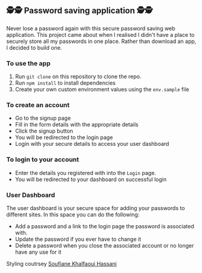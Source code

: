 ## 🕵️‍‍🕵️‍‍ Password saving application 🕵️🕵️‍‍

Never lose a password again with this secure password saving web application. This project came about when I realised I didn't have a place to securely store all my passwords in one place. Rather than download an app, I decided to build one.

### To use the app
1. Run `git clone` on this repository to clone the repo.
2. Run `npm install` to install dependencies
3. Create your own custom environment values using the `env.sample` file

### To create an account
- Go to the signup page
- Fill in the form details with the appropriate details
- Click the signup button
- You will be redirected to the login page
- Login with your secure details to access your user dashboard

### To login to your account
- Enter the details you registered with into the `Login` page.
- You will be redirected to your dashboard on successful login

### User Dashboard

The user dashboard is your secure space for adding your passwords to different sites. In this space you can do the following:
- Add a password and a link to the login page the password is associated with.
- Update the password if you ever have to change it
- Delete a password when you close the associated account or no longer have any use for it

Styling coutrsey [Soufiane Khalfaoui Hassani](https://codepen.io/soufiane-khalfaoui-hassani/pen/LYpPWda)